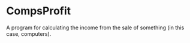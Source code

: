 # CompsProfit
A program for calculating the income from the sale of something (in this case, computers).
